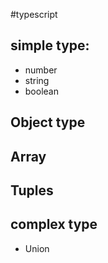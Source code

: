 #typescript

## simple type: 
  * number
  * string
  * boolean
 
## Object type 
## Array
## Tuples

## complex type
  * Union
